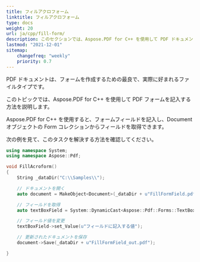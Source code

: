 ```yaml
---
title: フィルアクロフォーム
linktitle: フィルアクロフォーム
type: docs
weight: 20
url: ja/cpp/fill-form/
description: このセクションでは、Aspose.PDF for C++ を使用して PDF ドキュメントのフォームフィールドを記入する方法を説明します。
lastmod: "2021-12-01"
sitemap:
    changefreq: "weekly"
    priority: 0.7
---
```


PDF ドキュメントは、フォームを作成するための最良で、実際に好まれるファイルタイプです。

このトピックでは、Aspose.PDF for C++ を使用して PDF フォームを記入する方法を説明します。

Aspose.PDF for C++ を使用すると、フォームフィールドを記入し、Document オブジェクトの Form コレクションからフィールドを取得できます。

次の例を見て、このタスクを解決する方法を確認してください。

```cpp
using namespace System;
using namespace Aspose::Pdf;

void FillAcroform()
{
    String _dataDir("C:\\Samples\\");

    // ドキュメントを開く
    auto document = MakeObject<Document>(_dataDir + u"FillFormField.pdf");

    // フィールドを取得
    auto textBoxField = System::DynamicCast<Aspose::Pdf::Forms::TextBoxField>(document->get_Form()->idx_get(u"textbox1"));

    // フィールド値を変更
    textBoxField->set_Value(u"フィールドに記入する値");

    // 更新されたドキュメントを保存
    document->Save(_dataDir + u"FillFormField_out.pdf");

}
```